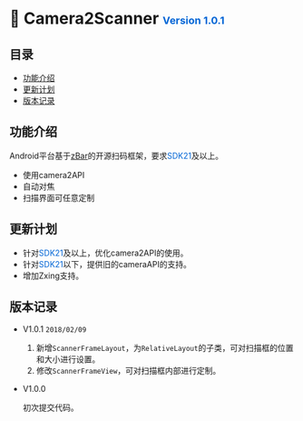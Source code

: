 :star2: Camera2Scanner <font color=#0366d6 size=4 >Version 1.0.1</font>
============================

## 目录
* [功能介绍](#功能介绍)
* [更新计划](#更新计划)
* [版本记录](#版本记录)

## 功能介绍
Android平台基于[zBar](https://github.com/ZBar/ZBar)的开源扫码框架，要求<font color=#0366d6>SDK21</font>及以上。 

-  使用camera2API
-  自动对焦
-  扫描界面可任意定制

## 更新计划
-  针对<font color=#0366d6>SDK21</font>及以上，优化camera2API的使用。
-  针对<font color=#0366d6>SDK21</font>以下，提供旧的cameraAPI的支持。
-  增加Zxing支持。

## 版本记录
-  V1.0.1   `2018/02/09`

    1. 新增`ScannerFrameLayout`，为`RelativeLayout`的子类，可对扫描框的位置和大小进行设置。
    2. 修改`ScannerFrameView`，可对扫描框内部进行定制。
    
-  V1.0.0

    初次提交代码。
